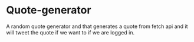 # Quote-generator

A random quote generator and that generates a quote from fetch api and it will tweet the quote if we want to if we are logged in.
